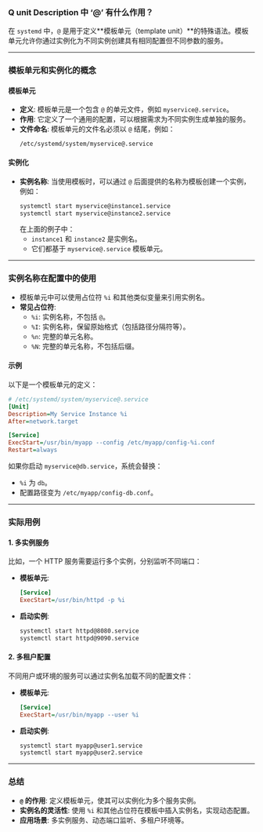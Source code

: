 ### Q  unit Description 中  ‘@’ 有什么作用？



在 `systemd` 中，`@` 是用于定义**模板单元（template unit）**的特殊语法。模板单元允许你通过实例化为不同实例创建具有相同配置但不同参数的服务。

---

### **模板单元和实例化的概念**

#### **模板单元**
- **定义**: 模板单元是一个包含 `@` 的单元文件，例如 `myservice@.service`。
- **作用**: 它定义了一个通用的配置，可以根据需求为不同实例生成单独的服务。
- **文件命名**: 模板单元的文件名必须以 `@` 结尾，例如：
  ```plaintext
  /etc/systemd/system/myservice@.service
  ```

#### **实例化**
- **实例名称**: 当使用模板时，可以通过 `@` 后面提供的名称为模板创建一个实例，例如：
  ```bash
  systemctl start myservice@instance1.service
  systemctl start myservice@instance2.service
  ```
  在上面的例子中：
  - `instance1` 和 `instance2` 是实例名。
  - 它们都基于 `myservice@.service` 模板单元。

---

### **实例名称在配置中的使用**
- 模板单元中可以使用占位符 `%i` 和其他类似变量来引用实例名。
- **常见占位符**:
  - `%i`: 实例名称，不包括 `@`。
  - `%I`: 实例名称，保留原始格式（包括路径分隔符等）。
  - `%n`: 完整的单元名称。
  - `%N`: 完整的单元名称，不包括后缀。

#### 示例
以下是一个模板单元的定义：
```ini
# /etc/systemd/system/myservice@.service
[Unit]
Description=My Service Instance %i
After=network.target

[Service]
ExecStart=/usr/bin/myapp --config /etc/myapp/config-%i.conf
Restart=always
```

如果你启动 `myservice@db.service`，系统会替换：
- `%i` 为 `db`。
- 配置路径变为 `/etc/myapp/config-db.conf`。

---

### **实际用例**

#### **1. 多实例服务**
比如，一个 HTTP 服务需要运行多个实例，分别监听不同端口：
- **模板单元**:
  ```ini
  [Service]
  ExecStart=/usr/bin/httpd -p %i
  ```
- **启动实例**:
  ```bash
  systemctl start httpd@8080.service
  systemctl start httpd@9090.service
  ```

#### **2. 多租户配置**
不同用户或环境的服务可以通过实例名加载不同的配置文件：
- **模板单元**:
  ```ini
  [Service]
  ExecStart=/usr/bin/myapp --user %i
  ```
- **启动实例**:
  ```bash
  systemctl start myapp@user1.service
  systemctl start myapp@user2.service
  ```

---

### **总结**
- **`@` 的作用**: 定义模板单元，使其可以实例化为多个服务实例。
- **实例名的灵活性**: 使用 `%i` 和其他占位符在模板中插入实例名，实现动态配置。
- **应用场景**: 多实例服务、动态端口监听、多租户环境等。